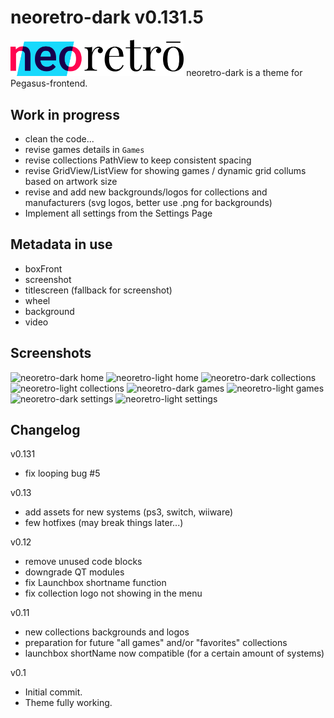 # neoretro-dark v0.131.5


<img src="assets/logo_neoretro.png" width="55%" title="neoretrō logo" />
neoretro-dark is a theme for Pegasus-frontend.

## Work in progress
- clean the code...
- revise games details in `Games`
- revise collections PathView to keep consistent spacing
- revise GridView/ListView for showing games / dynamic grid collums based on artwork size
- revise and add new backgrounds/logos for collections and manufacturers (svg logos, better use .png for backgrounds)
- Implement all settings from the Settings Page

## Metadata in use
- boxFront
- screenshot
- titlescreen (fallback for screenshot)
- wheel
- background
- video

## Screenshots

<img src="https://raw.githubusercontent.com/TigraTT-Driver/neoretro-dark/master/assets/screenshot/home_dark.png" title="neoretro-dark home" />
<img src="https://raw.githubusercontent.com/TigraTT-Driver/neoretro-dark/master/assets/screenshot/home_light.png" title="neoretro-light home" />

<img src="https://raw.githubusercontent.com/TigraTT-Driver/neoretro-dark/master/assets/screenshot/collection_dark.png" title="neoretro-dark collections" />
<img src="https://raw.githubusercontent.com/TigraTT-Driver/neoretro-dark/master/assets/screenshot/collection_light.png" title="neoretro-light collections" />

<img src="https://raw.githubusercontent.com/TigraTT-Driver/neoretro-dark/master/assets/screenshot/games_dark.png" title="neoretro-dark games" />
<img src="https://raw.githubusercontent.com/TigraTT-Driver/neoretro-dark/master/assets/screenshot/games_light.png" title="neoretro-light games" />

<img src="https://raw.githubusercontent.com/TigraTT-Driver/neoretro-dark/master/assets/screenshot/games_dark.png" title="neoretro-dark settings" />
<img src="https://raw.githubusercontent.com/TigraTT-Driver/neoretro-dark/master/assets/screenshot/games_light.png" title="neoretro-light settings" />

## Changelog
v0.131
- fix looping bug #5

v0.13
- add assets for new systems (ps3, switch, wiiware)
- few hotfixes (may break things later...)

v0.12
- remove unused code blocks
- downgrade QT modules
- fix Launchbox shortname function
- fix collection logo not showing in the menu

v0.11
- new collections backgrounds and logos
- preparation for future "all games" and/or "favorites" collections
- launchbox shortName now compatible (for a certain amount of systems)

v0.1
- Initial commit.
- Theme fully working.
